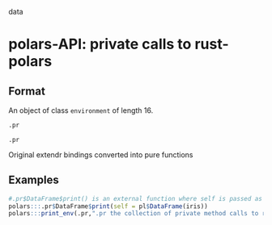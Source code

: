 data

# polars-API: private calls to rust-polars

## Format

An object of class `environment` of length 16.

```r
.pr
```

`.pr`

Original extendr bindings converted into pure functions

## Examples

```r
#.pr$DataFrame$print() is an external function where self is passed as arg
polars:::.pr$DataFrame$print(self = pl$DataFrame(iris))
polars:::print_env(.pr,".pr the collection of private method calls to rust-polars")
```